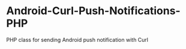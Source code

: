 Android-Curl-Push-Notifications-PHP
=================================

PHP class for sending Android push notification with Curl
